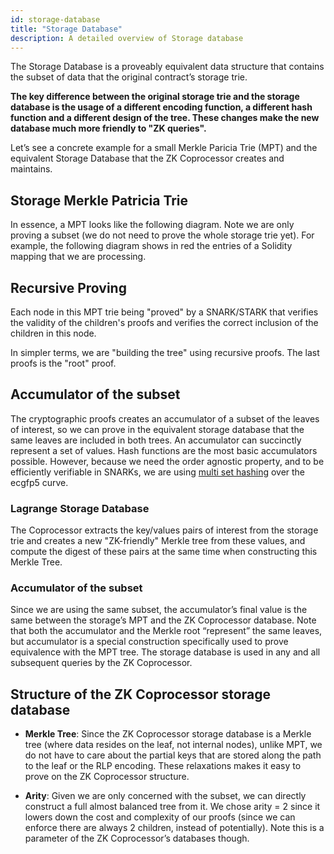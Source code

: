 ```yaml
---
id: storage-database
title: "Storage Database"
description: A detailed overview of Storage database
---
```


The Storage Database is a proveably equivalent data structure that contains the subset of data that the original contract’s storage trie.

**The key difference between the original storage trie and the storage database is the usage of a different encoding function, a different hash function and a different design of the tree. These changes make the new database much more friendly to "ZK queries".**

Let’s see a concrete example for a small Merkle Paricia Trie (MPT) and the equivalent Storage Database that the ZK Coprocessor creates and maintains.

## Storage Merkle Patricia Trie

In essence, a MPT looks like the following diagram. Note we are only proving a subset (we do not need to prove the whole storage trie yet).
For example, the following diagram shows in red the entries of a Solidity mapping that we are processing.

## Recursive Proving

Each node in this MPT trie being "proved" by a SNARK/STARK that verifies the validity of the children's proofs and verifies the correct inclusion of the children in this node.

In simpler terms, we are "building the tree" using recursive proofs. The last proofs is the "root" proof.

## Accumulator of the subset

The cryptographic proofs creates an accumulator of a subset of the leaves of interest, so we can prove in the equivalent storage database that the same leaves are included in both trees. An accumulator can succinctly represent a set of values. Hash functions are the most basic accumulators possible. However, because we need the order agnostic property, and to be efficiently verifiable in SNARKs, we are using [multi set hashing](https://people.csail.mit.edu/devadas/pubs/mhashes.pdf) over the ecgfp5 curve.

### Lagrange Storage Database

The Coprocessor extracts the key/values pairs of interest from the storage trie and creates a new "ZK-friendly" Merkle tree from these values, and compute the digest of these pairs at the same time when constructing this Merkle Tree.

### Accumulator of the subset

Since we are using the same subset, the accumulator’s final value is the same between the storage’s MPT and the ZK Coprocessor database. Note that both the accumulator and the Merkle root “represent” the same leaves, but accumulator is a special construction specifically used to prove equivalence with the MPT tree. The storage database is used in any and all subsequent queries by the ZK Coprocessor.

## Structure of the ZK Coprocessor storage database

- **Merkle Tree**: Since the ZK Coprocessor storage database is a Merkle tree (where data resides on the leaf, not internal nodes), unlike MPT, we do not have to care about the partial keys that are stored along the path to the leaf or the RLP encoding. These relaxations makes it easy to prove on the ZK Coprocessor structure.

- **Arity**: Given we are only concerned with the subset, we can directly construct a full almost balanced tree from it. We chose arity = 2 since it lowers down the cost and complexity of our proofs (since we can enforce there are always 2 children, instead of potentially). Note this is a parameter of the ZK Coprocessor’s databases though.
